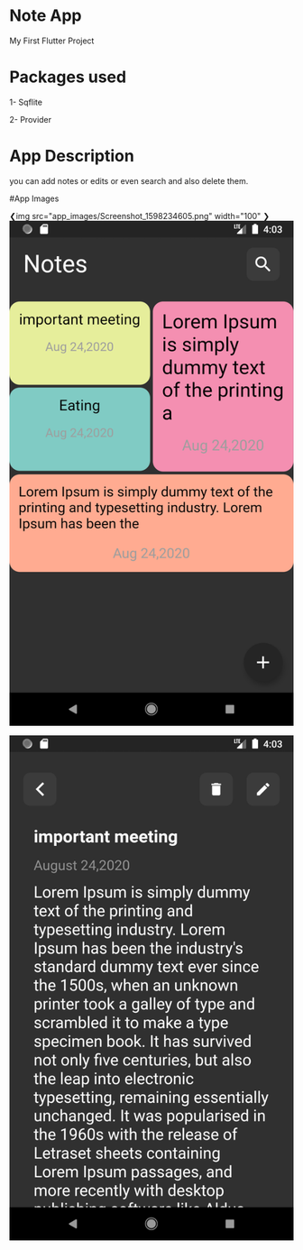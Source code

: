 # Note App

My First Flutter Project

# Packages used

1- Sqflite 

2- Provider

# App Description

you can add notes or edits or even search and also delete them.

#App Images

❮img src="app_images/Screenshot_1598234605.png" width="100" ❯
![Notes Screen](https://github.com/F-BONAPARTA/note_app/blob/master/app_images/Screenshot_1598234605.png?raw=false)

![Note Content Screen](https://github.com/F-BONAPARTA/note_app/blob/master/app_images/Screenshot_1598234617.png?raw=false)


